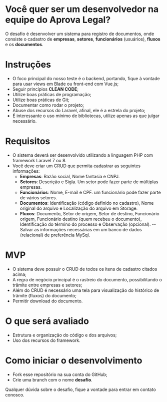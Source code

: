 
 # Você quer ser um desenvolvedor na equipe do Aprova Legal? 
 O desafio é desenvolver um sistema para registro de documentos, onde consiste o cadastro de **empresas**, **setores**, **funcionários** (usuários), **fluxos** e os **documentos**.
 
 # Instruções
 - O foco principal do nosso teste é o backend, portando, fique à vontade para usar views em Blade ou front-end com Vue.js;
 - Seguir princípios **CLEAN CODE**;
 - Utilize boas práticas de programação;
 - Utilize boas práticas de Git;
 - Documentar como rodar o projeto;
 - Abuse dos recursos do Laravel, afinal, ele é a estrela do projeto;
 - É interessante o uso mínimo de bibliotecas, utilize apenas as que julgar necessário.
 
 # Requisitos
 - O sistema deverá ser desenvolvido utilizando a linguagem PHP com framework Laravel 7 ou 8.
 - Você deve criar um CRUD que permita cadastrar as seguintes informações:
    - **Empresas**: Razão social, Nome fantasia e CNPJ.
    - **Setores**: Descrição e Sigla. Um setor pode fazer parte de múltiplas empresas.
    - **Funcionários**: Nome, E-mail e CPF. um funcionário pode fazer parte de vários setores.
    - **Documentos**: Identificação (código definido no cadastro), Nome original do arquivo e Localização do arquivo em Storage.
    - **Fluxos**: Documento, Setor de origem, Setor de destino, Funcionário origem, Funcionário destino (quem recebeu o documento), Identificação do término do processo e Observação (opcional).
 -- Salvar as informações necessárias em um banco de dados (relacional) de preferência MySql.

# MVP
- O sistema deve possuir o CRUD de todos os itens de cadastro citados acima;
- A regra de negócio principal é o rastreio do documento, possibilitando o trâmite entre empresas e setores;
- Além do CRUD é necessário uma tela para visualização do histórico de trâmite (fluxos) do documento;
- Permitir download do documento.
 
 # O que será avaliado
 - Estrutura e organização do código e dos arquivos;
 - Uso dos recursos do framework.
 
 # Como iniciar o desenvolvimento
 - Fork esse repositório na sua conta do GitHub;
 - Crie uma branch com o nome **desafio**.
 
 Qualquer dúvida sobre o desafio, fique a vontade para entrar em contato conosco.
